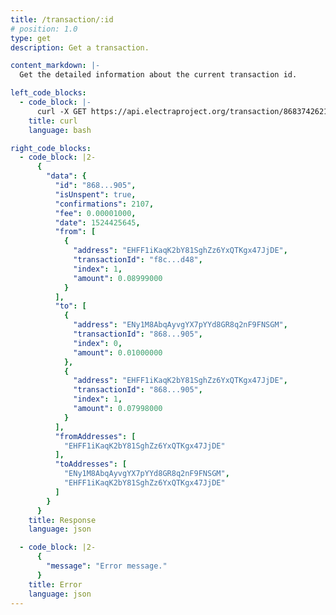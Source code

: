 ```yaml
---
title: /transaction/:id
# position: 1.0
type: get
description: Get a transaction.

content_markdown: |-
  Get the detailed information about the current transaction id.

left_code_blocks:
  - code_block: |-
      curl -X GET https://api.electraproject.org/transaction/86837426211c609ca3108e0e1d98bf5f6646f96bebc6189fde97511a497d1905
    title: curl
    language: bash

right_code_blocks:
  - code_block: |2-
      {
        "data": {
          "id": "868...905",
          "isUnspent": true,
          "confirmations": 2107,
          "fee": 0.00001000,
          "date": 1524425645,
          "from": [
            {
              "address": "EHFF1iKaqK2bY81SghZz6YxQTKgx47JjDE",
              "transactionId": "f8c...d48",
              "index": 1,
              "amount": 0.08999000
            }
          ],
          "to": [
            {
              "address": "ENy1M8AbqAyvgYX7pYYd8GR8q2nF9FNSGM",
              "transactionId": "868...905",
              "index": 0,
              "amount": 0.01000000
            },
            {
              "address": "EHFF1iKaqK2bY81SghZz6YxQTKgx47JjDE",
              "transactionId": "868...905",
              "index": 1,
              "amount": 0.07998000
            }
          ],
          "fromAddresses": [
            "EHFF1iKaqK2bY81SghZz6YxQTKgx47JjDE"
          ],
          "toAddresses": [
            "ENy1M8AbqAyvgYX7pYYd8GR8q2nF9FNSGM",
            "EHFF1iKaqK2bY81SghZz6YxQTKgx47JjDE"
          ]
        }
      }
    title: Response
    language: json

  - code_block: |2-
      {
        "message": "Error message."
      }
    title: Error
    language: json
---
```

